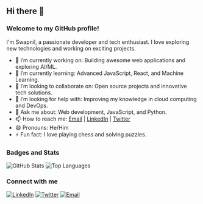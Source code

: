 ## Hi there 👋

### Welcome to my GitHub profile!

I'm Swapnil, a passionate developer and tech enthusiast. I love exploring new technologies and working on exciting projects. 

- 🔭 I’m currently working on: Building awesome web applications and exploring AI/ML.
- 🌱 I’m currently learning: Advanced JavaScript, React, and Machine Learning.
- 👯 I’m looking to collaborate on: Open source projects and innovative tech solutions.
- 🤔 I’m looking for help with: Improving my knowledge in cloud computing and DevOps.
- 💬 Ask me about: Web development, JavaScript, and Python.
- 📫 How to reach me: [Email](mailto:your-email@example.com) | [LinkedIn](https://www.linkedin.com/in/your-profile) | [Twitter](https://twitter.com/your-profile)
- 😄 Pronouns: He/Him
- ⚡ Fun fact: I love playing chess and solving puzzles.

### Badges and Stats

![GitHub Stats](https://github-readme-stats.vercel.app/api?username=ItzSwapnil&show_icons=true&theme=radical)
![Top Languages](https://github-readme-stats.vercel.app/api/top-langs/?username=ItzSwapnil&layout=compact&theme=radical)

### Connect with me

[![LinkedIn](https://img.shields.io/badge/LinkedIn-Connect-blue)](https://www.linkedin.com/in/your-profile)
[![Twitter](https://img.shields.io/badge/Twitter-Follow-blue)](https://twitter.com/your-profile)
[![Email](https://img.shields.io/badge/Email-Contact-red)](mailto:your-email@example.com)
